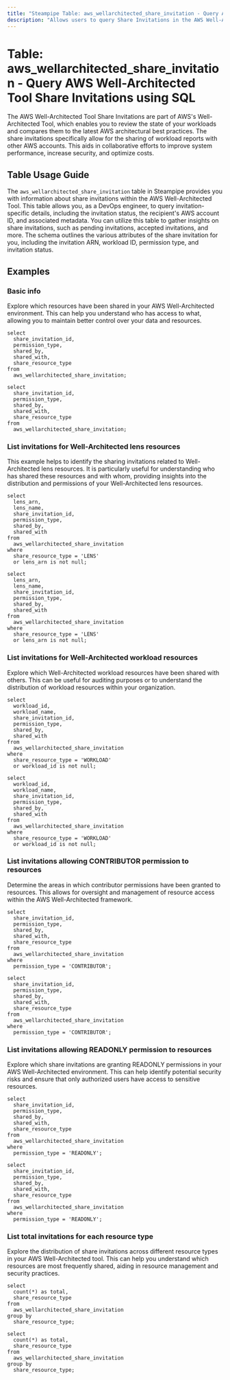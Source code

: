 ```yaml
---
title: "Steampipe Table: aws_wellarchitected_share_invitation - Query AWS Well-Architected Tool Share Invitations using SQL"
description: "Allows users to query Share Invitations in the AWS Well-Architected Tool."
---
```


# Table: aws_wellarchitected_share_invitation - Query AWS Well-Architected Tool Share Invitations using SQL

The AWS Well-Architected Tool Share Invitations are part of AWS's Well-Architected Tool, which enables you to review the state of your workloads and compares them to the latest AWS architectural best practices. The share invitations specifically allow for the sharing of workload reports with other AWS accounts. This aids in collaborative efforts to improve system performance, increase security, and optimize costs.

## Table Usage Guide

The `aws_wellarchitected_share_invitation` table in Steampipe provides you with information about share invitations within the AWS Well-Architected Tool. This table allows you, as a DevOps engineer, to query invitation-specific details, including the invitation status, the recipient's AWS account ID, and associated metadata. You can utilize this table to gather insights on share invitations, such as pending invitations, accepted invitations, and more. The schema outlines the various attributes of the share invitation for you, including the invitation ARN, workload ID, permission type, and invitation status.

## Examples

### Basic info
Explore which resources have been shared in your AWS Well-Architected environment. This can help you understand who has access to what, allowing you to maintain better control over your data and resources.

```sql+postgres
select
  share_invitation_id,
  permission_type,
  shared_by,
  shared_with,
  share_resource_type
from
  aws_wellarchitected_share_invitation;
```

```sql+sqlite
select
  share_invitation_id,
  permission_type,
  shared_by,
  shared_with,
  share_resource_type
from
  aws_wellarchitected_share_invitation;
```

### List invitations for Well-Architected lens resources
This example helps to identify the sharing invitations related to Well-Architected lens resources. It is particularly useful for understanding who has shared these resources and with whom, providing insights into the distribution and permissions of your Well-Architected lens resources.

```sql+postgres
select
  lens_arn,
  lens_name,
  share_invitation_id,
  permission_type,
  shared_by,
  shared_with
from
  aws_wellarchitected_share_invitation
where
  share_resource_type = 'LENS'
  or lens_arn is not null;
```

```sql+sqlite
select
  lens_arn,
  lens_name,
  share_invitation_id,
  permission_type,
  shared_by,
  shared_with
from
  aws_wellarchitected_share_invitation
where
  share_resource_type = 'LENS'
  or lens_arn is not null;
```

### List invitations for Well-Architected workload resources
Explore which Well-Architected workload resources have been shared with others. This can be useful for auditing purposes or to understand the distribution of workload resources within your organization.

```sql+postgres
select
  workload_id,
  workload_name,
  share_invitation_id,
  permission_type,
  shared_by,
  shared_with
from
  aws_wellarchitected_share_invitation
where
  share_resource_type = 'WORKLOAD'
  or workload_id is not null;
```

```sql+sqlite
select
  workload_id,
  workload_name,
  share_invitation_id,
  permission_type,
  shared_by,
  shared_with
from
  aws_wellarchitected_share_invitation
where
  share_resource_type = 'WORKLOAD'
  or workload_id is not null;
```

### List invitations allowing CONTRIBUTOR permission to resources
Determine the areas in which contributor permissions have been granted to resources. This allows for oversight and management of resource access within the AWS Well-Architected framework.

```sql+postgres
select
  share_invitation_id,
  permission_type,
  shared_by,
  shared_with,
  share_resource_type
from
  aws_wellarchitected_share_invitation
where
  permission_type = 'CONTRIBUTOR';
```

```sql+sqlite
select
  share_invitation_id,
  permission_type,
  shared_by,
  shared_with,
  share_resource_type
from
  aws_wellarchitected_share_invitation
where
  permission_type = 'CONTRIBUTOR';
```

### List invitations allowing READONLY permission to resources
Explore which share invitations are granting READONLY permissions in your AWS Well-Architected environment. This can help identify potential security risks and ensure that only authorized users have access to sensitive resources.

```sql+postgres
select
  share_invitation_id,
  permission_type,
  shared_by,
  shared_with,
  share_resource_type
from
  aws_wellarchitected_share_invitation
where
  permission_type = 'READONLY';
```

```sql+sqlite
select
  share_invitation_id,
  permission_type,
  shared_by,
  shared_with,
  share_resource_type
from
  aws_wellarchitected_share_invitation
where
  permission_type = 'READONLY';
```

### List total invitations for each resource type
Explore the distribution of share invitations across different resource types in your AWS Well-Architected tool. This can help you understand which resources are most frequently shared, aiding in resource management and security practices.

```sql+postgres
select
  count(*) as total,
  share_resource_type
from
  aws_wellarchitected_share_invitation
group by
  share_resource_type;
```

```sql+sqlite
select
  count(*) as total,
  share_resource_type
from
  aws_wellarchitected_share_invitation
group by
  share_resource_type;
```